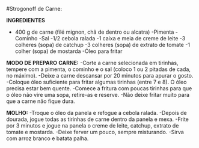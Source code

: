 #Strogonoff de Carne:

**INGREDIENTES**
- 400 g de carne (filé mignon, chã de dentro ou alcatra)
-Pimenta
-Cominho
-Sal
-1/2 cebola ralada
-1 caixa e meia de creme de leite
-3 colheres (sopa) de catchup
-3 colheres (sopa) de extrato de tomate
-1 colher (sopa) de mostarda
-Óleo para fritar

**MODO DE PREPARO**
**CARNE:**
-Corte a carne selecionada em tirinhas, tempere com a pimenta, o cominho e o sal (coloco 1 ou 2 pitadas de cada, no máximo).
-Deixe a carne descansar por 20 minutos para apurar o gosto.
-Coloque óleo suficiente para fritar algumas tirinhas (entre 7 e 8). O óleo precisa estar bem quente.
-Comece a fritura com poucas tirinhas para que o óleo não vire uma sopa, retire-as e reserve.
-Não deixe fritar muito para que a carne não fique dura.

**MOLHO:**
-Troque o óleo da panela e refogue a cebola ralada.
-Depois de dourada, jogue todas as tirinhas de carne dentro da panela e mexa.
-Frite por 3 minutos e jogue na panela o creme de leite, catchup, extrato de tomate e mostarda.
-Deixe ferver um pouco, sempre misturando.
-Sirva com arroz branco e batata palha.

